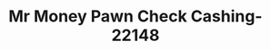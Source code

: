 ---
f_zip-code: 36201
f_state-code: AL
title: Mr Money Pawn Check Cashing-22148
f_phone: 256-237-1861
f_city-only: Anniston
f_address: 1117 Noble Street Anniston
f_location-unique-id: '22148'
slug: mr-money-pawn-check-cashing-22148
updated-on: '2024-05-30T13:46:58.046Z'
created-on: '2024-05-30T13:36:59.803Z'
published-on: '2024-05-30T13:54:32.469Z'
f_city-state: cms/city/anniston-al.md
f_company: cms/company/mr-money-pawn-check-cashing.md
f_state: cms/state/alabama.md
layout: '[payday-loan].html'
tags: payday-loan
---